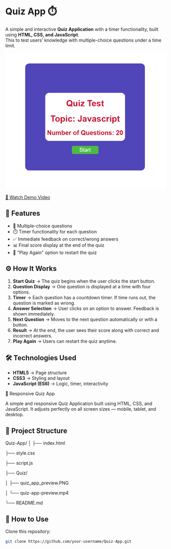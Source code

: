 # Quiz App ⏱️

A simple and interactive **Quiz Application** with a timer functionality, built using **HTML, CSS, and JavaScript**.  
This to test users’ knowledge with multiple-choice questions under a time limit.  

![Quiz App Preview](quiz_app_preview.png)



[🎥 Watch Demo Video]((https://drive.google.com/file/d/10fRhiblwK0ijBiuNm4T6gtWkKVuEAmWF/view?usp=drive_link))




## 🚀 Features

- 📑 Multiple-choice questions  
- ⏱️ Timer functionality for each question  
- ✅ Immediate feedback on correct/wrong answers  
- 📊 Final score display at the end of the quiz  
- 🔁 "Play Again" option to restart the quiz  



## ⚙️ How It Works

1. **Start Quiz** → The quiz begins when the user clicks the start button.  
2. **Question Display** → One question is displayed at a time with four options.  
3. **Timer** → Each question has a countdown timer. If time runs out, the question is marked as wrong.  
4. **Answer Selection** → User clicks on an option to answer. Feedback is shown immediately.  
5. **Next Question** → Moves to the next question automatically or with a button.  
6. **Result** → At the end, the user sees their score along with correct and incorrect answers.  
7. **Play Again** → Users can restart the quiz anytime.  



## 🛠️ Technologies Used

- **HTML5** → Page structure  
- **CSS3** → Styling and layout  
- **JavaScript (ES6)** → Logic, timer, interactivity
  

🧠 Responsive Quiz App

A simple and responsive Quiz Application built using HTML, CSS, and JavaScript.
It adjusts perfectly on all screen sizes — mobile, tablet, and desktop.


## 📂 Project Structure

Quiz-App/
│
├── index.html

├── style.css

├── script.js

├── Quiz/

│ ├── quiz_app_preview.PNG

│ └── quiz-app-preview.mp4

└── README.md



## 🚀 How to Use

Clone this repository:  
```bash
git clone https://github.com/your-username/Quiz-App.git




